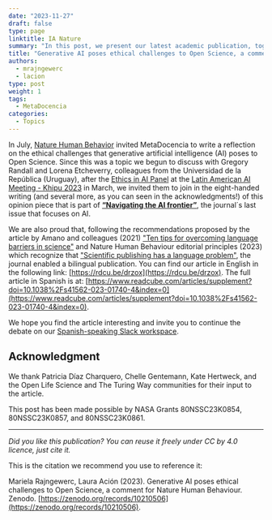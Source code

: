 ```yaml
---
date: "2023-11-27"
draft: false
type: page
linktitle: IA Nature
summary: "In this post, we present our latest academic publication, together with colleagues from the University of the Republic of Uruguay, on Artificial Intelligence (AI) and Open Science."
title: "Generative AI poses ethical challenges to Open Science, a comment for Nature Human Behaviour"
authors:
  - mrajngewerc
  - lacion
type: post
weight: 1
tags: 
  - MetaDocencia 
categories:
  - Topics
---
```


In July, [Nature Human Behavior](https://www.nature.com/nathumbehav/) invited MetaDocencia to write a reflection on the ethical challenges that generative artificial intelligence (AI) poses to Open Science. Since this was a topic we begun to discuss with Gregory Randall and Lorena Etcheverry, colleagues from the Universidad de la República (Uruguay), after the [Ethics in AI Panel](https://youtu.be/yiY7WJrJxI8?si=JGliEz6iDjeR7Hj3&t=6913) at the [Latin American AI Meeting - Khipu 2023](https://khipu.ai/khipu2023/) in March, we invited them to join in the eight-handed writing (and several more, as you can seen in the acknowledgments!) of this opinion piece that is part of **[“Navigating the AI frontier”](https://www.nature.com/nathumbehav/volumes/7/issues/11)**, the journal´s last issue that focuses on AI.

We are also proud that, following the recommendations proposed by the article by Amano and colleagues (2021) ["Ten tips for overcoming language barriers in science"](https://www.nature.com/articles/s41562-021-01137-1.epdf?sharing_token=RMjsKk9OG3znVh8pEWbk5dRgN0jAjWel9jnR3ZoTv0OR4J0u4q6gAmV_weMB193c2c1IWOUHcWpTfozSp4AYY-seT8QfbhJ-GTdooigbYWuZK_c8QfohDErKpD1F3NeA5y0W2IXXDCDNWverFwKHtA9a_-rnLIxXD78Xcb9RnzM%3D) and Nature Human Behaviour editorial principles (2023) which recognize that ["Scientific publishing has a language problem"](https://www.nature.com/articles/s41562-023-01679-6), the journal enabled a bilingual publication. You can find our article in English in the following link: [https://rdcu.be/drzox](https://rdcu.be/drzox). The full article in Spanish is at: [https://www.readcube.com/articles/supplement?doi=10.1038%2Fs41562-023-01740-4&index=0](https://www.readcube.com/articles/supplement?doi=10.1038%2Fs41562-023-01740-4&index=0).

We hope you find the article interesting and invite you to continue the debate on our [Spanish-speaking Slack workspace](https://w3id.org/metadocencia/slack).

## Acknowledgment

We thank Patricia Díaz Charquero, Chelle Gentemann, Kate Hertweck, and the Open Life Science and The Turing Way communities for their input to the article. 

This post has been made possible by NASA Grants 80NSSC23K0854, 80NSSC23K0857, and 80NSSC23K0861. 

---

*Did you like this publication? You can reuse it freely under CC by 4.0 licence, just cite it.*

This is the citation we recommend you use to reference it: 

Mariela Rajngewerc, Laura Ación (2023). Generative AI poses ethical challenges to Open Science, a comment for Nature Human Behaviour. Zenodo. [https://zenodo.org/records/10210506](https://zenodo.org/records/10210506).
